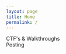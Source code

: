 ```yaml
---
layout: page
title: Home
permalink: /
---
```

<div class="man-title">
  CTF's & Walkthroughs  
</div>
<div class="manual manual-title">
  Posting
  </div>
<p>  <div class="manual-content">


  </div>
</p>
